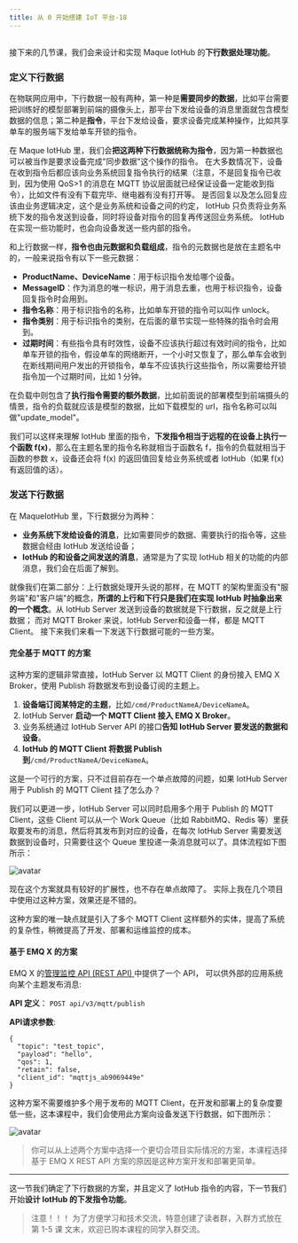 ```yaml
---
title: 从 0 开始搭建 IoT 平台-18
---
```

<article id="topicContainer" class="column_content"><h2 class="topic_title"></h2><div><p>接下来的几节课，我们会来设计和实现 Maque IotHub 的<strong>下行数据处理功能</strong>。</p>
<h3 id="">定义下行数据</h3>
<p>在物联网应用中，下行数据一般有两种，第一种是<strong>需要同步的数据</strong>，比如平台需要把训练好的模型部署到前端的摄像头上，那平台下发给设备的消息里面就包含模型数据的信息；第二种是<strong>指令</strong>，平台下发给设备，要求设备完成某种操作，比如共享单车的服务端下发给单车开锁的指令。</p>
<p>在 Maque IotHub 里，我们会<strong>把这两种下行数据统称为指令</strong>，因为第一种数据也可以被当作是要求设备完成"同步数据"这个操作的指令。 在大多数情况下，设备在收到指令后都应该向业务系统回复指令执行的结果（注意，不是回复指令已收到，因为使用 QoS&gt;1 的消息在 MQTT 协议层面就已经保证设备一定能收到指令），比如文件有没有下载完毕、继电器有没有打开等。 是否回复以及怎么回复应该由业务逻辑决定，这个是业务系统和设备之间的约定， IotHub 只负责将业务系统下发的指令发送到设备，同时将设备对指令的回复再传送回业务系统。 IotHub 在实现一些功能时，也会向设备发送一些内部的指令。</p>
<p>和上行数据一样，<strong>指令也由元数据和负载组成</strong>，指令的元数据也是放在主题名中的，一般来说指令有以下一些元数据：</p>
<ul>
<li><strong>ProductName、DeviceName</strong>：用于标识指令发给哪个设备。</li>
<li><strong>MessageID</strong>：作为消息的唯一标识，用于消息去重，也用于标识指令，设备回复指令时会用到。</li>
<li><strong>指令名称</strong>：用于标识指令的名称，比如单车开锁的指令可以叫作 unlock。</li>
<li><strong>指令类别</strong>：用于标识指令的类别，在后面的章节实现一些特殊的指令时会用到。</li>
<li><strong>过期时间</strong>：有些指令具有时效性，设备不应该执行超过有效时间的指令，比如单车开锁的指令，假设单车的网络断开，一个小时又恢复了，那么单车会收到在断线期间用户发出的开锁指令，单车不应该执行这些指令，所以需要给开锁指令加一个过期时间，比如 1 分钟。</li>
</ul>
<p>在负载中则包含了<strong>执行指令需要的额外数据</strong>，比如前面说的部署模型到前端摄头的情景，指令的负载就应该是模型的数据，比如下载模型的 url，指令名称可以叫做"update_model"。</p>
<p>我们可以这样来理解 IotHub 里面的指令，<strong>下发指令相当于远程的在设备上执行一个函数 f(x)</strong>，那么在主题名里的指令名称就相当于函数名 f，指令的负载就相当于函数的参数 x，设备还会将 f(x) 的返回值回复给业务系统或者 IotHub（如果 f(x) 有返回值的话）。</p>
<h3 id="-1">发送下行数据</h3>
<p>在 MaqueIotHub 里，下行数据分为两种：</p>
<ul>
<li><strong>业务系统下发给设备的消息</strong>，比如需要同步的数据、需要执行的指令等，这些数据会经由 IotHub 发送给设备；</li>
<li><strong>IotHub 的和设备之间发送的消息</strong>，通常是为了实现 IotHub 相关的功能的内部消息，我们会在后面了解到。</li>
</ul>
<p>就像我们在第二部分：上行数据处理开头说的那样，在 MQTT 的架构里面没有"服务端"和"客户端"的概念，<strong>所谓的上行和下行只是我们在实现 IotHub 时抽象出来的一个概念</strong>。从 IotHub Server 发送到设备的数据就是下行数据，反之就是上行数据； 而对 MQTT Broker 来说，IotHub Server和设备一样，都是 MQTT Client。 接下来我们来看一下发送下行数据可能的一些方案。</p>
<h4 id="mqtt">完全基于 MQTT 的方案</h4>
<p>这种方案的逻辑非常直接，IotHub Server 以 MQTT Client 的身份接入 EMQ X Broker，使用 Publish 将数据发布到设备订阅的主题上。</p>
<ol>
<li><strong>设备端订阅某特定的主题</strong>，比如<code>/cmd/ProductNameA/DeviceNameA</code>。</li>
<li>IotHub Server <strong>启动一个 MQTT Client 接入 EMQ X Broker</strong>。</li>
<li>业务系统通过 IotHub Server API 的接口<strong>告知 IotHub Server 要发送的数据和设备</strong>。</li>
<li><strong>IotHub 的 MQTT Client 将数据 Publish 到</strong><code>/cmd/ProductNameA/DeviceNameA</code>。</li>
</ol>
<p>这是一个可行的方案，只不过目前存在一个单点故障的问题，如果 IotHub Server 用于 Publish 的 MQTT Client 挂了怎么办？</p>
<p>我们可以更进一步，IotHub Server 可以同时启用多个用于 Publish 的 MQTT Client，这些 Client 可以从一个 Work Queue（比如 RabbitMQ、Redis 等）里获取要发布的消息，然后将其发布到对应的设备，在每次 IotHub Server 需要发送数据到设备时，只需要往这个 Queue 里投递一条消息就可以了。具体流程如下图所示：</p>
<p><img src="https://images.gitbook.cn/FiXpMT9LuvwT3w4P4GTgOsVKZOnz" alt="avatar" /></p>
<p>现在这个方案就具有较好的扩展性，也不存在单点故障了。 实际上我在几个项目中使用过这种方案，效果还是不错的。</p>
<p>这种方案的唯一缺点就是引入了多个 MQTT Client 这样额外的实体，提高了系统的复杂性，稍微提高了开发、部署和运维监控的成本。</p>
<h4 id="emqx">基于 EMQ X 的方案</h4>
<p>EMQ X 的<a href="https://developer.emqx.io/docs/broker/v3/cn/rest.html">管理监控 API (REST API) </a>中提供了一个 API， 可以供外部的应用系统向某个主题发布消息:</p>
<p><strong>API 定义</strong>：
<code>POST api/v3/mqtt/publish</code></p>
<p><strong>API请求参数</strong>:</p>
<pre><code>{
  "topic": "test_topic",
  "payload": "hello",
  "qos": 1,
  "retain": false,
  "client_id": "mqttjs_ab9069449e"
}
</code></pre>
<p>这种方案不需要维护多个用于发布的 MQTT Client，在开发和部署上的复杂度要低一些，这本课程中，我们会使用此方案向设备发送下行数据，如下图所示：</p>
<p><img src="https://images.gitbook.cn/FpzZis9ITTnlwyoh6GPyn8ZvS_9F" alt="avatar" /></p>
<blockquote>
  <p>你可以从上述两个方案中选择一个更切合项目实际情况的方案，本课程选择基于 EMQ X REST API 方案的原因是这种方案开发和部署更简单。</p>
</blockquote>
<hr />
<p>这一节我们确定了下行数据的方案，并且定义了 IotHub 指令的内容，下一节我们开始<strong>设计 IotHub 的下发指令功能</strong>。</p>
<blockquote>
  <p>注意！！！
  为了方便学习和技术交流，特意创建了读者群，入群方式放在 第 1-5 课 文末，欢迎已购本课程的同学入群交流。</p>
</blockquote></div></article>